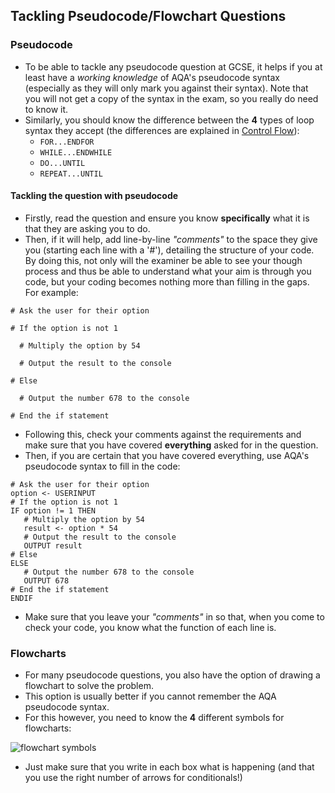 Tackling Pseudocode/Flowchart Questions
---------------------------------------

### Pseudocode
 - To be able to tackle any pseudocode question at GCSE, it helps if you at least have a *working knowledge* of AQA's pseudocode syntax (especially as they will only mark you against their syntax). Note that you will not get a copy of the syntax in the exam, so you really do need to know it.
 - Similarly, you should know the difference between the **4** types of loop syntax they accept (the differences are explained in [Control Flow]()):
   - ```FOR...ENDFOR```
   - ```WHILE...ENDWHILE```
   - ```DO...UNTIL```
   - ```REPEAT...UNTIL```

#### Tackling the question with pseudocode
 - Firstly, read the question and ensure you know **specifically** what it is that they are asking you to do.
 - Then, if it will help, add line-by-line *"comments"* to the space they give you (starting each line with a '#'), detailing the structure of your code. By doing this, not only will the examiner be able to see your though process and thus be able to understand what your aim is through you code, but your coding becomes nothing more than filling in the gaps. For example:

 ```
 # Ask the user for their option

 # If the option is not 1

   # Multiply the option by 54

   # Output the result to the console
   
 # Else

   # Output the number 678 to the console

 # End the if statement

 ```

 - Following this, check your comments against the requirements and make sure that you have covered **everything** asked for in the question.
 - Then, if you are certain that you have covered everything, use AQA's pseudocode syntax to fill in the code:

 ```
 # Ask the user for their option
 option <- USERINPUT
 # If the option is not 1
 IF option != 1 THEN
 	# Multiply the option by 54
 	result <- option * 54
 	# Output the result to the console
 	OUTPUT result
 # Else
 ELSE
 	# Output the number 678 to the console
 	OUTPUT 678
 # End the if statement
 ENDIF
 ```

 - Make sure that you leave your *"comments"* in so that, when you come to check your code, you know what the function of each line is.

### Flowcharts

 - For many pseudocode questions, you also have the option of drawing a flowchart to solve the problem.
 - This option is usually better if you cannot remember the AQA pseudocode syntax.
 - For this however, you need to know the **4** different symbols for flowcharts:

 ![flowchart symbols](http://www.wiley.com/college/busin/icmis/oakman/outline/chap05/images/f5_02.gif)

 - Just make sure that you write in each box what is happening (and that you use the right number of arrows for conditionals!)

